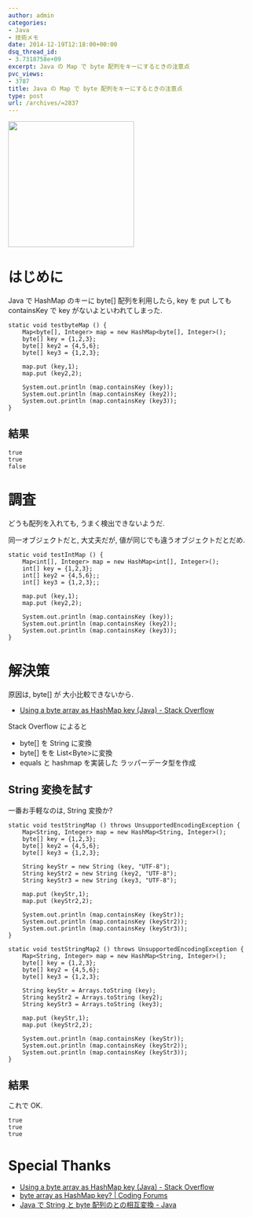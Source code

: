 ```yaml
---
author: admin
categories:
- Java
- 技術メモ
date: 2014-12-19T12:18:00+00:00
dsq_thread_id:
- 3.7318758e+09
excerpt: Java の Map で byte 配列をキーにするときの注意点
pvc_views:
- 3787
title: Java の Map で byte 配列をキーにするときの注意点
type: post
url: /archives/=2837
---
```


<a href="https://futurismo.biz/wp-content/uploads/java.png"><img alt="" src="https://futurismo.biz/wp-content/uploads/java.png" width="256" height="256" /></a>

はじめに
========

Java で HashMap のキーに byte\[\] 配列を利用したら, key を put しても
containsKey で key がないよといわれてしまった.

``` {.java}
static void testbyteMap () {
    Map<byte[], Integer> map = new HashMap<byte[], Integer>();
    byte[] key = {1,2,3};
    byte[] key2 = {4,5,6};
    byte[] key3 = {1,2,3};

    map.put (key,1);
    map.put (key2,2);

    System.out.println (map.containsKey (key));
    System.out.println (map.containsKey (key2));
    System.out.println (map.containsKey (key3));
}
```

結果
----

``` {.java}
true
true
false
```

調査
====

どうも配列を入れても, うまく検出できないようだ.

同一オブジェクトだと, 大丈夫だが, 値が同じでも違うオブジェクトだとだめ.

``` {.java}
static void testIntMap () {
    Map<int[], Integer> map = new HashMap<int[], Integer>();
    int[] key = {1,2,3};
    int[] key2 = {4,5,6};;
    int[] key3 = {1,2,3};;

    map.put (key,1);
    map.put (key2,2);

    System.out.println (map.containsKey (key));
    System.out.println (map.containsKey (key2));
    System.out.println (map.containsKey (key3));
}
```

解決策
======

原因は, byte\[\] が 大小比較できないから.

-   [Using a byte array as HashMap key (Java) - Stack
    Overflow](http://stackoverflow.com/questions/1058149/using-a-byte-array-as-hashmap-key-java)

Stack Overflow によると

-   byte\[\] を String に変換
-   byte\[\] をを List&lt;Byte&gt;に変換
-   equals と hashmap を実装した ラッパーデータ型を作成

String 変換を試す
-----------------

一番お手軽なのは, String 変換か?

``` {.java}
static void testStringMap () throws UnsupportedEncodingException {
    Map<String, Integer> map = new HashMap<String, Integer>();
    byte[] key = {1,2,3};
    byte[] key2 = {4,5,6};
    byte[] key3 = {1,2,3};

    String keyStr = new String (key, "UTF-8");
    String keyStr2 = new String (key2, "UTF-8");
    String keyStr3 = new String (key3, "UTF-8");        

    map.put (keyStr,1);
    map.put (keyStr2,2);

    System.out.println (map.containsKey (keyStr));
    System.out.println (map.containsKey (keyStr2));
    System.out.println (map.containsKey (keyStr3));
}

static void testStringMap2 () throws UnsupportedEncodingException {
    Map<String, Integer> map = new HashMap<String, Integer>();
    byte[] key = {1,2,3};
    byte[] key2 = {4,5,6};
    byte[] key3 = {1,2,3};

    String keyStr = Arrays.toString (key);
    String keyStr2 = Arrays.toString (key2);
    String keyStr3 = Arrays.toString (key3);        

    map.put (keyStr,1);
    map.put (keyStr2,2);

    System.out.println (map.containsKey (keyStr));
    System.out.println (map.containsKey (keyStr2));
    System.out.println (map.containsKey (keyStr3));
}
```

結果
----

これで OK.

``` {.java}
true
true
true
```

Special Thanks
==============

-   [Using a byte array as HashMap key (Java) - Stack
    Overflow](http://stackoverflow.com/questions/1058149/using-a-byte-array-as-hashmap-key-java)
-   [byte array as HashMap key? | Coding
    Forums](http://www.thecodingforums.com/threads/byte-array-as-hashmap-key.141717/)
-   [Java で String と byte 配列のとの相互変換 -
    Java](http://www.syboos.jp/java/doc/byte-string.html)

